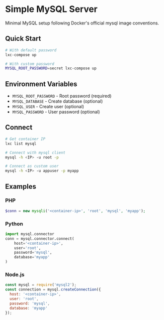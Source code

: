 # Simple MySQL Server

Minimal MySQL setup following Docker's official mysql image conventions.

## Quick Start

```bash
# With default password
lxc-compose up

# With custom password
MYSQL_ROOT_PASSWORD=secret lxc-compose up
```

## Environment Variables

- `MYSQL_ROOT_PASSWORD` - Root password (required)
- `MYSQL_DATABASE` - Create database (optional)
- `MYSQL_USER` - Create user (optional)
- `MYSQL_PASSWORD` - User password (optional)

## Connect

```bash
# Get container IP
lxc list mysql

# Connect with mysql client
mysql -h <IP> -u root -p

# Connect as custom user
mysql -h <IP> -u appuser -p myapp
```

## Examples

### PHP
```php
$conn = new mysqli('<container-ip>', 'root', 'mysql', 'myapp');
```

### Python
```python
import mysql.connector
conn = mysql.connector.connect(
    host='<container-ip>',
    user='root',
    password='mysql',
    database='myapp'
)
```

### Node.js
```javascript
const mysql = require('mysql2');
const connection = mysql.createConnection({
  host: '<container-ip>',
  user: 'root',
  password: 'mysql',
  database: 'myapp'
});
```